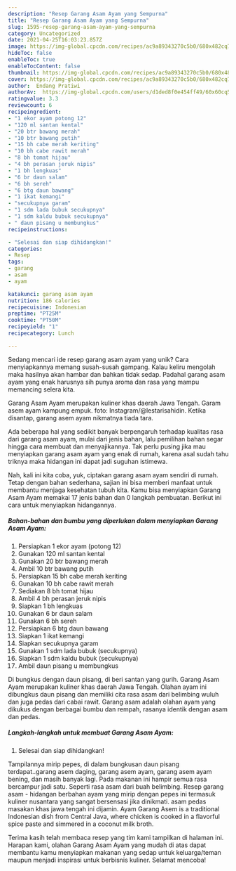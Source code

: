 ```yaml
---
description: "Resep Garang Asam Ayam yang Sempurna"
title: "Resep Garang Asam Ayam yang Sempurna"
slug: 1595-resep-garang-asam-ayam-yang-sempurna
category: Uncategorized
date: 2021-04-25T16:03:23.857Z
image: https://img-global.cpcdn.com/recipes/ac9a89343270c5b0/680x482cq70/garang-asam-ayam-foto-resep-utama.jpg
hideToc: false
enableToc: true
enableTocContent: false
thumbnail: https://img-global.cpcdn.com/recipes/ac9a89343270c5b0/680x482cq70/garang-asam-ayam-foto-resep-utama.jpg
cover: https://img-global.cpcdn.com/recipes/ac9a89343270c5b0/680x482cq70/garang-asam-ayam-foto-resep-utama.jpg
author:  Endang Pratiwi
authorAv:  https://img-global.cpcdn.com/users/d1ded8f0e454ff49/60x60cq50/avatar.jpg
ratingvalue: 3.3
reviewcount: 6
recipeingredient:
- "1 ekor ayam potong 12"
- "120 ml santan kental"
- "20 btr bawang merah"
- "10 btr bawang putih"
- "15 bh cabe merah keriting"
- "10 bh cabe rawit merah"
- "8 bh tomat hijau"
- "4 bh perasan jeruk nipis"
- "1 bh lengkuas"
- "6 br daun salam"
- "6 bh sereh"
- "6 btg daun bawang"
- "1 ikat kemangi"
- "secukupnya garam"
- "1 sdm lada bubuk secukupnya"
- "1 sdm kaldu bubuk secukupnya"
- " daun pisang u membungkus"
recipeinstructions:

- "Selesai dan siap dihidangkan!"
categories:
- Resep
tags:
- garang
- asam
- ayam

katakunci: garang asam ayam 
nutrition: 186 calories
recipecuisine: Indonesian
preptime: "PT25M"
cooktime: "PT50M"
recipeyield: "1"
recipecategory: Lunch

---
```



Sedang mencari ide resep garang asam ayam yang unik? Cara menyiapkannya memang susah-susah gampang. Kalau keliru mengolah maka hasilnya akan hambar dan bahkan tidak sedap. Padahal garang asam ayam yang enak harusnya sih punya aroma dan rasa yang mampu memancing selera kita.


Garang Asam Ayam merupakan kuliner khas daerah Jawa Tengah. Garam asem ayam kampung empuk. foto: Instagram/@lestarisahidin. Ketika disantap, garang asem ayam nikmatnya tiada tara.

Ada beberapa hal yang sedikit banyak berpengaruh terhadap kualitas rasa dari garang asam ayam, mulai dari jenis bahan, lalu pemilihan bahan segar hingga cara membuat dan menyajikannya. Tak perlu pusing jika mau menyiapkan garang asam ayam yang enak di rumah, karena asal sudah tahu triknya maka hidangan ini dapat jadi suguhan istimewa.


Nah, kali ini kita coba, yuk, ciptakan garang asam ayam sendiri di rumah. Tetap dengan bahan sederhana, sajian ini bisa memberi manfaat untuk membantu menjaga kesehatan tubuh kita. Kamu bisa menyiapkan Garang Asam Ayam memakai 17 jenis bahan dan 0 langkah pembuatan. Berikut ini cara untuk menyiapkan hidangannya.

<!--inarticleads1-->

##### Bahan-bahan dan bumbu yang diperlukan dalam menyiapkan Garang Asam Ayam:

1. Persiapkan 1 ekor ayam (potong 12)
1. Gunakan 120 ml santan kental
1. Gunakan 20 btr bawang merah
1. Ambil 10 btr bawang putih
1. Persiapkan 15 bh cabe merah keriting
1. Gunakan 10 bh cabe rawit merah
1. Sediakan 8 bh tomat hijau
1. Ambil 4 bh perasan jeruk nipis
1. Siapkan 1 bh lengkuas
1. Gunakan 6 br daun salam
1. Gunakan 6 bh sereh
1. Persiapkan 6 btg daun bawang
1. Siapkan 1 ikat kemangi
1. Siapkan secukupnya garam
1. Gunakan 1 sdm lada bubuk (secukupnya)
1. Siapkan 1 sdm kaldu bubuk (secukupnya)
1. Ambil  daun pisang u membungkus


Di bungkus dengan daun pisang, di beri santan yang gurih. Garang Asam Ayam merupakan kuliner khas daerah Jawa Tengah. Olahan ayam ini dibungkus daun pisang dan memiliki cita rasa asam dari belimbing wuluh dan juga pedas dari cabai rawit. Garang asam adalah olahan ayam yang dikukus dengan berbagai bumbu dan rempah, rasanya identik dengan asam dan pedas. 

<!--inarticleads2-->

##### Langkah-langkah untuk membuat Garang Asam Ayam:


1. Selesai dan siap dihidangkan!

Tampilannya mirip pepes, di dalam bungkusan daun pisang terdapat..garang asem daging, garang asem ayam, garang asem ayam bening, dan masih banyak lagi. Pada makanan ini hampir semua rasa bercampur jadi satu. Seperti rasa asam dari buah belimbing. Resep garang asam - hidangan berbahan ayam yang mirip dengan pepes ini termasuk kuliner nusantara yang sangat bersensasi jika dinikmati. asam pedas masakan khas jawa tengah ini dijamin. Ayam Garang Asem is a traditional Indonesian dish from Central Java, where chicken is cooked in a flavorful spice paste and simmered in a coconut milk broth. 

Terima kasih telah membaca resep yang tim kami tampilkan di halaman ini. Harapan kami, olahan Garang Asam Ayam yang mudah di atas dapat membantu kamu menyiapkan makanan yang sedap untuk keluarga/teman maupun menjadi inspirasi untuk berbisnis kuliner. Selamat mencoba!
